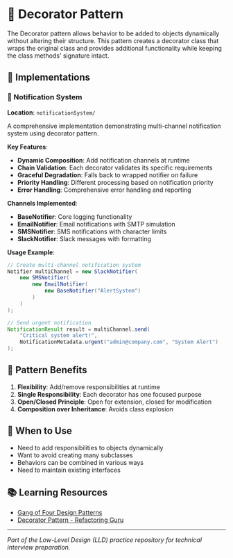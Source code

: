 # 🎨 Decorator Pattern

The Decorator pattern allows behavior to be added to objects dynamically without altering their structure. This pattern creates a decorator class that wraps the original class and provides additional functionality while keeping the class methods' signature intact.

## 📂 Implementations

### 🔔 Notification System
**Location**: `notificationSystem/`

A comprehensive implementation demonstrating multi-channel notification system using decorator pattern.

**Key Features**:
- **Dynamic Composition**: Add notification channels at runtime
- **Chain Validation**: Each decorator validates its specific requirements
- **Graceful Degradation**: Falls back to wrapped notifier on failure
- **Priority Handling**: Different processing based on notification priority
- **Error Handling**: Comprehensive error handling and reporting

**Channels Implemented**:
- **BaseNotifier**: Core logging functionality
- **EmailNotifier**: Email notifications with SMTP simulation
- **SMSNotifier**: SMS notifications with character limits
- **SlackNotifier**: Slack messages with formatting

**Usage Example**:
```java
// Create multi-channel notification system
Notifier multiChannel = new SlackNotifier(
    new SMSNotifier(
        new EmailNotifier(
            new BaseNotifier("AlertSystem")
        )
    )
);

// Send urgent notification
NotificationResult result = multiChannel.send(
    "Critical system alert!", 
    NotificationMetadata.urgent("admin@company.com", "System Alert")
);
```

## 🎯 Pattern Benefits

1. **Flexibility**: Add/remove responsibilities at runtime
2. **Single Responsibility**: Each decorator has one focused purpose
3. **Open/Closed Principle**: Open for extension, closed for modification
4. **Composition over Inheritance**: Avoids class explosion

## 🔧 When to Use

- Need to add responsibilities to objects dynamically
- Want to avoid creating many subclasses
- Behaviors can be combined in various ways
- Need to maintain existing interfaces

## 📚 Learning Resources

- [Gang of Four Design Patterns](https://en.wikipedia.org/wiki/Design_Patterns)
- [Decorator Pattern - Refactoring Guru](https://refactoring.guru/design-patterns/decorator)

---

*Part of the Low-Level Design (LLD) practice repository for technical interview preparation.*
